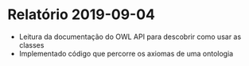 # Relatório 2019-09-04

- Leitura da documentação do OWL API para descobrir como usar as classes
- Implementado código que percorre os axiomas de uma ontologia
